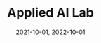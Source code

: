 ---
title: "Applied AI Lab"
collection: teaching
type: "Graduate lab course"
permalink: /teaching/2021-applied-ai-lab
venue: "University of Passau, Faculty of Computer Science and Mathematics"
date: 2021-10-01, 2022-10-01
location: "Passau, Germany"
---